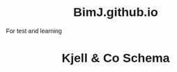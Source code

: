 # BimJ.github.io
For test and learning
<!DOCTYPE html>
<html lang="sv">
<head>
  <meta charset="UTF-8">
  <title>Schema</title>
  <style>
    body { font-family: Arial, sans-serif; padding: 20px; }
    h1 { text-align: center; }
    table {
      border-collapse: collapse;
      width: 100%;
      margin-top: 20px;
      table-layout: fixed;
    }
    th, td {
      border: 1px solid #ccc;
      text-align: center;
      padding: 5px;
      vertical-align: middle;
    }
    th {
      background-color: #1e88e5;
      color: white;
      height: 120px;
    }
    td:first-child {
      width: 80px;
      font-weight: bold;
    }
    .chatt { background-color: #fdd835; color: black; }
    .telefon { background-color: #43a047; color: white; }
    .admin, .meta { background-color: #1e88e5; color: white; }
    .lunch { background-color: #ffe0b2; color: black; }
    .semester { background-color: #ff9800; color: black; }
    .möte { background-color: #f44336; color: white }
    .sick { background-color: #ef9a9a; color: black; }
    select, input[type="text"] {
      width: 100%;
      padding: 5px;
      font-size: 14px;
      box-sizing: border-box;
      margin-bottom: 4px;
    }
    .name-label {
      font-weight: bold;
      display: block;
      margin-top: 4px;
    }
  </style>
</head>
<body>
  <h1>Kjell & Co Schema</h1>
  <table id="schedule">
    <thead>
      <tr>
        <script>
          const names = ["Bim", "Rasmus", "Oliver", "Dennis", "Hampus", "Emil", "Kungens Kurva", "Jennifer", "Huy", "Melanie"];
          document.write('<th>Tid</th>');
          names.forEach((_, index) => {
            document.write(`
              <th>
                <input type="text" placeholder="Kommentar..." />
                <select onchange="updateNameLabel(this)">
                  <option value="">Välj namn</option>
                  ${names.map(n => `<option value="${n}">${n}</option>`).join('')}
                </select>
                <span class="name-label">Ingen vald</span>
                <select onchange="fillColumn(this, ${index + 1})">
                  <option value=""> </option>
                  <option value="Semester">🌻 Semester</option>
                  <option value="Sjuk">🤒 Sjuk</option>
                </select>
              </th>
            `);
          });
        </script>
      </tr>
    </thead>
    <tbody>
      <!-- Rader genereras med JavaScript -->
    </tbody>
  </table>

  <script>
    const tasks = [
      { label: "", icon: "" },
      { label: "Chatt", icon: "💬" },
      { label: "Telefon", icon: "📞" },
      { label: "Admin", icon: "🗂️" },
      { label: "Lunch", icon: "🍽️" },
      { label: "Meta & Trust", icon: "🛡️" },
      { label: "Möte", icon: "🗓️" },
      { label: "Semester", icon: "🌻" },
      { label: "Sjuk", icon: "🤒" }
    ];
    const colors = {
      "Chatt": "chatt",
      "Telefon": "telefon",
      "Admin": "admin",
      "Lunch": "lunch",
      "Meta & Trust": "meta",
      "Semester": "semester",
      "Möte": "möte",
      "Sjuk": "sjuk"
    };

    const tableBody = document.querySelector("#schedule tbody");

    for (let hour = 8; hour < 18; hour++) {
      const row = document.createElement("tr");
      const timeCell = document.createElement("td");
      timeCell.textContent = `${hour.toString().padStart(2, '0')}-${(hour + 1).toString().padStart(2, '0')}`;
      row.appendChild(timeCell);

      for (let i = 0; i < 10; i++) {
        const cell = document.createElement("td");
        const select = document.createElement("select");

        tasks.forEach(task => {
          const option = document.createElement("option");
          option.value = task.label;
          option.textContent = task.icon + " " + task.label;
          select.appendChild(option);
        });

        select.addEventListener("change", () => {
          select.className = colors[select.value] || "";
        });

        cell.appendChild(select);
        row.appendChild(cell);
      }

      tableBody.appendChild(row);
    }

    function fillColumn(dropdown, colIndex) {
      const value = dropdown.value;
      const selects = tableBody.querySelectorAll(`tr td:nth-child(${colIndex + 1}) select`);
      selects.forEach(select => {
        select.value = value;
        select.className = colors[value] || "";
      });
    }

    function updateNameLabel(select) {
      const label = select.parentElement.querySelector(".name-label");
      label.textContent = select.value || "Ingen vald";
    }
  </script>
</body>
</html>
